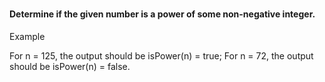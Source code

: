 #
#### Determine if the given number is a power of some non-negative integer.

Example

For n = 125, the output should be
isPower(n) = true;
For n = 72, the output should be
isPower(n) = false.
```C#

```
